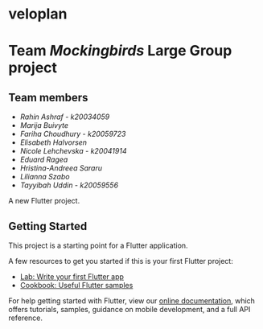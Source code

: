 # veloplan

# Team *Mockingbirds* Large Group project

## Team members
- *Rahin Ashraf - k20034059*
- *Marija Buivyte*
- *Fariha Choudhury - k20059723*
- *Elisabeth Halvorsen*
- *Nicole Lehchevska - k20041914*
- *Eduard Ragea*
- *Hristina-Andreea Sararu*
- *Lilianna Szabo*
- *Tayyibah Uddin - k20059556*



A new Flutter project.

## Getting Started

This project is a starting point for a Flutter application.

A few resources to get you started if this is your first Flutter project:

- [Lab: Write your first Flutter app](https://flutter.dev/docs/get-started/codelab)
- [Cookbook: Useful Flutter samples](https://flutter.dev/docs/cookbook)

For help getting started with Flutter, view our
[online documentation](https://flutter.dev/docs), which offers tutorials,
samples, guidance on mobile development, and a full API reference.
